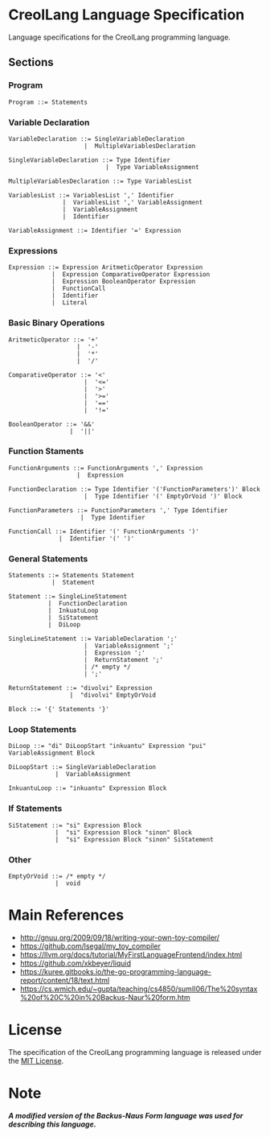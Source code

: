 # CreolLang Language Specification

Language specifications for the CreolLang programming language.

## Sections

### Program

```
Program ::= Statements
```

### Variable Declaration

```
VariableDeclaration ::= SingleVariableDeclaration
                     |  MultipleVariablesDeclaration

SingleVariableDeclaration ::= Type Identifier
                           |  Type VariableAssignment

MultipleVariablesDeclaration ::= Type VariablesList

VariablesList ::= VariablesList ',' Identifier
               |  VariablesList ',' VariableAssignment
               |  VariableAssignment
               |  Identifier

VariableAssignment ::= Identifier '=' Expression
```

### Expressions

```
Expression ::= Expression AritmeticOperator Expression
            |  Expression ComparativeOperator Expression
            |  Expression BooleanOperator Expression
            |  FunctionCall
            |  Identifier
            |  Literal
```

### Basic Binary Operations
```
AritmeticOperator ::= '+'
                   |  '-'
                   |  '*'
                   |  '/'

ComparativeOperator ::= '<'
                     |  '<='
                     |  '>'
                     |  '>='
                     |  '==' 
                     |  '!='

BooleanOperator ::= '&&'
                 |  '||' 
```

### Function Staments

```
FunctionArguments ::= FunctionArguments ',' Expression
                   |  Expression

FunctionDeclaration ::= Type Identifier '('FunctionParameters')' Block
                     |  Type Identifier '(' EmptyOrVoid ')' Block

FunctionParameters ::= FunctionParameters ',' Type Identifier
                    |  Type Identifier

FunctionCall ::= Identifier '(' FunctionArguments ')'
              |  Identifier '(' ')'
```

### General Statements

```
Statements ::= Statements Statement
            |  Statement

Statement ::= SingleLineStatement
           |  FunctionDeclaration
           |  InkuatuLoop
           |  SiStatement
           |  DiLoop

SingleLineStatement ::= VariableDeclaration ';'
                     |  VariableAssignment ';'
                     |  Expression ';'
                     |  ReturnStatement ';'
                     | /* empty */
                     | ';'

ReturnStatement ::= "divolvi" Expression
                 |  "divolvi" EmptyOrVoid

Block ::= '{' Statements '}'
```

### Loop Statements

```
DiLoop ::= "di" DiLoopStart "inkuantu" Expression "pui" VariableAssignment Block

DiLoopStart ::= SingleVariableDeclaration
             |  VariableAssignment

InkuantuLoop ::= "inkuantu" Expression Block
```

### If Statements

```
SiStatement ::= "si" Expression Block
             |  "si" Expression Block "sinon" Block
             |  "si" Expression Block "sinon" SiStatement
```

### Other

```
EmptyOrVoid ::= /* empty */
             |  void
```

# Main References

* http://gnuu.org/2009/09/18/writing-your-own-toy-compiler/
* https://github.com/lsegal/my_toy_compiler
* https://llvm.org/docs/tutorial/MyFirstLanguageFrontend/index.html
* https://github.com/xkbeyer/liquid
* https://kuree.gitbooks.io/the-go-programming-language-report/content/18/text.html
* https://cs.wmich.edu/~gupta/teaching/cs4850/sumII06/The%20syntax%20of%20C%20in%20Backus-Naur%20form.htm

# License

The specification of the CreolLang programming language is released under the [MIT License](LICENSE).

# Note

***A modified version of the Backus-Naus Form language was used for describing this language.***
